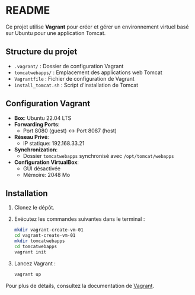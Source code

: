 # README

Ce projet utilise **Vagrant** pour créer et gérer un environnement virtuel basé sur Ubuntu pour une application Tomcat.

## Structure du projet

- `.vagrant/` : Dossier de configuration Vagrant
- `tomcatwebapps/` : Emplacement des applications web Tomcat
- `Vagrantfile` : Fichier de configuration de Vagrant
- `install_tomcat.sh` : Script d'installation de Tomcat

## Configuration Vagrant

- **Box**: Ubuntu 22.04 LTS
- **Forwarding Ports**: 
  - Port 8080 (guest) ↔ Port 8087 (host)
- **Réseau Privé**: 
  - IP statique: 192.168.33.21
- **Synchronization**: 
  - Dossier `tomcatwebapps` synchronisé avec `/opt/tomcat/webapps`
- **Configuration VirtualBox**:
  - GUI désactivée
  - Mémoire: 2048 Mo

## Installation

1. Clonez le dépôt.
2. Exécutez les commandes suivantes dans le terminal :
   ```bash
   mkdir vagrant-create-vm-01
   cd vagrant-create-vm-01
   mkdir tomcatwebapps
   cd tomcatwebapps
   vagrant init
   ```

3. Lancez Vagrant :
   ```bash
   vagrant up
   ```

Pour plus de détails, consultez la documentation de [Vagrant](https://www.vagrantup.com/docs).
